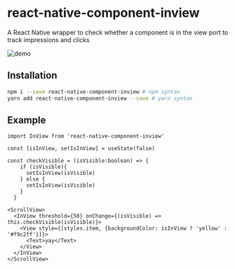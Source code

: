 # react-native-component-inview

A React Native wrapper to check whether a component is in the view port to track impressions and clicks

![demo](https://github.com/changey/react-native-component-inview/blob/master/react-native-component-inview.gif)

## Installation

```bash
npm i --save react-native-component-inview # npm syntax
yarn add react-native-component-inview --save # yarn syntax
```

## Example

```
import InView from 'react-native-component-inview'

const [isInView, setIsInView] = useState(false)

const checkVisible = (isVisible:boolean) => {
    if (isVisible){
      setIsInView(isVisible)
    } else {
      setIsInView(isVisible)
    }
  }

<ScrollView>
  <InView threshold={50} onChange={(isVisible) => this.checkVisible(isVisible)}>
    <View style={[styles.item, {backgroundColor: isInView ? 'yellow' : '#f9c2ff'}]}>
      <Text>yay</Text>
    </View>
  </InView>
</ScrollView>
```

